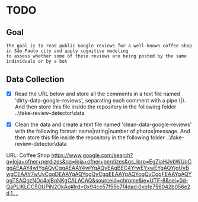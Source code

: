# TODO
## Goal
	The goal is to read public Google reviews for a well-known coffee shop in São Paulo city and apply cognitive modeling 
 	to assess whether some of these reviews are being posted by the same individuals or by a bot
	
## Data Collection
  - [x] Read the URL below and store all the comments in a text file named 'dirty-data-google-reviews', separating each comment with a pipe (|). And then store this file inside the repository in the following folder ..\fake-review-detector\data
  - [x] Clean the data and create a text file named 'clean-data-google-reviews' with the following format: name|rating|number of photos|message. And then store this file inside the repository in the following folder ..\fake-review-detector\data


URL: Coffee Shop
https://www.google.com/search?q=loja+ofner+perdizes&oq=loja+ofner+perdizes&gs_lcrp=EgZjaHJvbWUqCggAEAAY4wIYgAQyCggAEAAY4wIYgAQyEAgBEC4YrwEYxwEYgAQYjgUyBwgCEAAY7wUyCggDEAAYgAQYogQyCggEEAAYgAQYogQyCggFEAAYgAQYogTSAQgzNDc4ajBqNKgCALACAQ&sourceid=chrome&ie=UTF-8&sei=0d-QaPLIKLCC5OUPiN2OkAo#lrd=0x94ce57f55b7f4dad:0xb1e756042b056e2d,1,,,,
